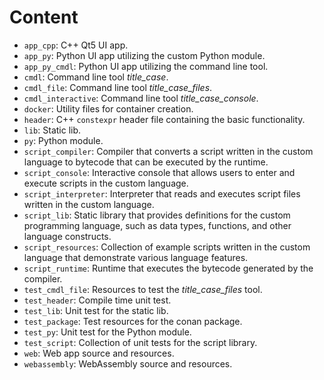 # Content

- ```app_cpp```: C++ Qt5 UI app.
- ```app_py```: Python UI app utilizing the custom Python module.
- ```app_py_cmdl```: Python UI app utilizing the command line tool.
- ```cmdl```: Command line tool *title_case*.
- ```cmdl_file```: Command line tool *title_case_files*.
- ```cmdl_interactive```: Command line tool *title_case_console*.
- ```docker```: Utility files for container creation.
- ```header```: C++ ```constexpr``` header file containing the basic functionality.
- ```lib```: Static lib.
- ```py```: Python module.
- ```script_compiler```: Compiler that converts a script written in the custom language to bytecode that can be executed by the runtime.
- ```script_console```: Interactive console that allows users to enter and execute scripts in the custom language.
- ```script_interpreter```: Interpreter that reads and executes script files written in the custom language.
- ```script_lib```: Static library that provides definitions for the custom programming language, such as data types, functions, and other language constructs.
- ```script_resources```: Collection of example scripts written in the custom language that demonstrate various language features.
- ```script_runtime```:  Runtime that executes the bytecode generated by the compiler.
- ```test_cmdl_file```: Resources to test the *title_case_files* tool.
- ```test_header```: Compile time unit test.
- ```test_lib```: Unit test for the static lib.
- ```test_package```: Test resources for the conan package.
- ```test_py```: Unit test for the Python module.
- ```test_script```: Collection of unit tests for the script library.
- ```web```: Web app source and resources.
- ```webassembly```: WebAssembly source and resources.